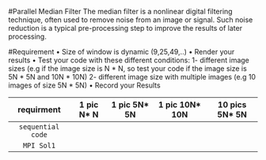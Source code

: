 #Parallel Median Filter
The median filter is a nonlinear digital filtering technique, often used to remove 
noise from an image or signal. Such noise reduction is a typical pre-processing 
step to improve the results of later processing.

#Requirement
• Size of window is dynamic (9,25,49,..)
• Render your results
• Test your code with these different conditions:
  1- different image sizes (e.g if the image size is N * N, so test your code if the 
  image size is 5N * 5N and 10N * 10N)
  2- different image size with multiple images (e.g 10 images of size 5N * 5N)
• Record your Results

| requirment        | 1 pic N* N    | 1 pic 5N* 5N | 1 pic 10N* 10N | 10 pics 5N* 5N |    
| :---------------: | :-----------: | :----------: | :------------: | :------------: | 
| `sequential code` |               |              |                |                |
| `MPI Sol1`        |               |              |                |                |
